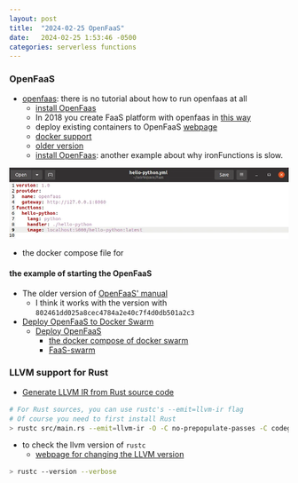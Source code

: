 ```yaml
---
layout: post
title:  "2024-02-25 OpenFaaS"
date:   2024-02-25 1:53:46 -0500
categories: serverless functions
---
```


### OpenFaaS
- [openfaas](https://github.com/openfaas): there is no tutorial about how to run openfaas at all
	+ [install OpenFaas](https://gcore.com/learning/create-serverless-functions-with-openfaas/)
	+ In 2018 you create FaaS platform with openfaas in [this way](https://medium.com/@pavithra_38952/openfaas-on-docker-440541d635a2)
	+ deploy existing containers to OpenFaaS [webpage](https://www.openfaas.com/blog/porting-existing-containers-to-openfaas/)
	+ [docker support](https://docs.openfaas.com/languages/dockerfile/)
	+ [older version](https://www.digitalocean.com/community/tutorials/how-to-install-and-secure-openfaas-using-docker-swarm-on-ubuntu-16-04)
  + [install OpenFaas](https://slopezza.medium.com/openfaas-installation-and-first-python-function-part-i-fa429053e8df): another example about why ironFunctions is slow.

![s1](/assets/2024-02-19/s1.webp)

- the docker compose file for 


#### the example of starting the OpenFaaS
- The older version of [OpenFaaS' manual](https://ericstoekl.github.io/faas/)
	+ I think it works with the version with `802461dd025a8cec4784a2e40c7f4d0db501a2c3`
- [Deploy OpenFaaS to Docker Swarm](https://ericstoekl.github.io/faas/deployment/swarm/)
  + [Deploy OpenFaaS](https://ericstoekl.github.io/faas/deployment/swarm/#deploy-openfaas)
    * [the docker compose of docker swarm]()
	+ [FaaS-swarm](https://github.com/openfaas/faas-swarm/)

### LLVM support for Rust 
- [Generate LLVM IR from Rust source code](https://crates.io/crates/llvm-ir)

```bash
# For Rust sources, you can use rustc's --emit=llvm-ir flag
# Of course you need to first install Rust
> rustc src/main.rs --emit=llvm-ir -O -C no-prepopulate-passes -C codegen-units=1
```

- to check the llvm version of `rustc`
	+ [webpage for changing the LLVM version](https://rustc-dev-guide.rust-lang.org/backend/updating-llvm.html)

```bash
> rustc --version --verbose
```
